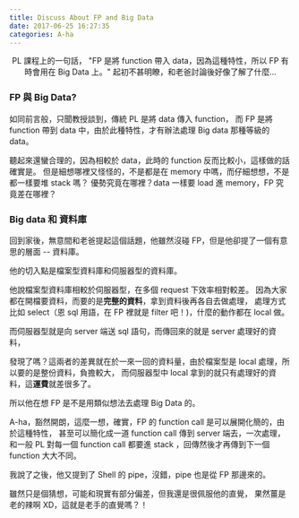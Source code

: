 ```yaml
---
title: Discuss About FP and Big Data
date: 2017-06-25 16:27:35
categories: A-ha
---
```


<center>
PL 課程上的一句話，
"FP 是將 function 帶入 data，因為這種特性，所以 FP 有時會用在 Big Data 上。"
起初不甚明瞭，和老爸討論後好像了解了什麼...
</center>

<!-- more -->

### FP 與 Big Data?

如同前言般，只聞教授談到，傳統 PL 是將 data 傳入 function，
而 FP 是將 function 帶到 data 中，由於此種特性，才有辦法處理 Big data 那種等級的 data。

聽起來還蠻合理的，因為相較於 data，此時的 function 反而比較小，這樣做的話確實是。
但是細想哪裡又怪怪的，不是都是在 memory 中嗎，而仔細想想，不是都一樣要堆 stack 嗎？
優勢究竟在哪裡？data 一樣要 load 進 memory，FP 究竟差在哪裡？

### Big data 和 資料庫

回到家後，無意間和老爸提起這個話題，他雖然沒碰 FP，但是他卻提了一個有意思的層面 -- 資料庫。

他的切入點是檔案型資料庫和伺服器型的資料庫。

他說檔案型資料庫相較於伺服器型，在多個 request 下效率相對較差。
因為大家都在開檔要資料，而要的是**完整的資料**，拿到資料後再各自去做處理，
處理方式比如 select（恩 sql 用語，在 FP 裡就是 filter 吧！)，什麼的動作都在 local 做。

而伺服器型就是向 server 端送 sql 語句，而傳回來的就是 server 處理好的資料，

發現了嗎？這兩者的差異就在於一來一回的資料量，由於檔案型是 local 處理，所以要的是整份資料，負擔較大，
而伺服器型中 local 拿到的就只有處理好的資料，這**運費**就差很多了。

所以他在想 FP 是不是用類似想法去處理 Big Data 的。

A-ha，豁然開朗，這麼一想，確實，FP 的 function call 是可以展開化簡的，由於這種特性，
甚至可以簡化成一道 function call 傳到 server 端去，一次處理，
和一般 PL 對每一個 function call 都要進 stack ，回傳然後才再傳到下一個 function 大大不同。

我說了之後，他又提到了 Shell 的 pipe，沒錯，pipe 也是從 FP 那邊來的。

雖然只是個猜想，可能和現實有部分偏差，但我還是很佩服他的直覺，
果然薑是老的辣啊 XD，這就是老手的直覺嗎？！
